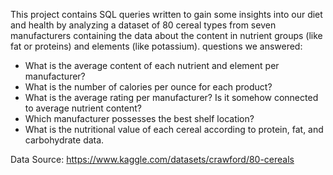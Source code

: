 This project contains SQL queries written to gain some insights into our diet and health by analyzing a dataset of 80 cereal types from seven manufacturers containing the data about the content in nutrient groups (like fat or proteins) and elements (like potassium). questions we answered:

- What is the average content of each nutrient and element per manufacturer?
- What is the number of calories per ounce for each product?
- What is the average rating per manufacturer? Is it somehow connected to average nutrient content?
- Which manufacturer possesses the best shelf location?
- What is the nutritional value of each cereal according to protein, fat, and carbohydrate data.

Data Source:
https://www.kaggle.com/datasets/crawford/80-cereals